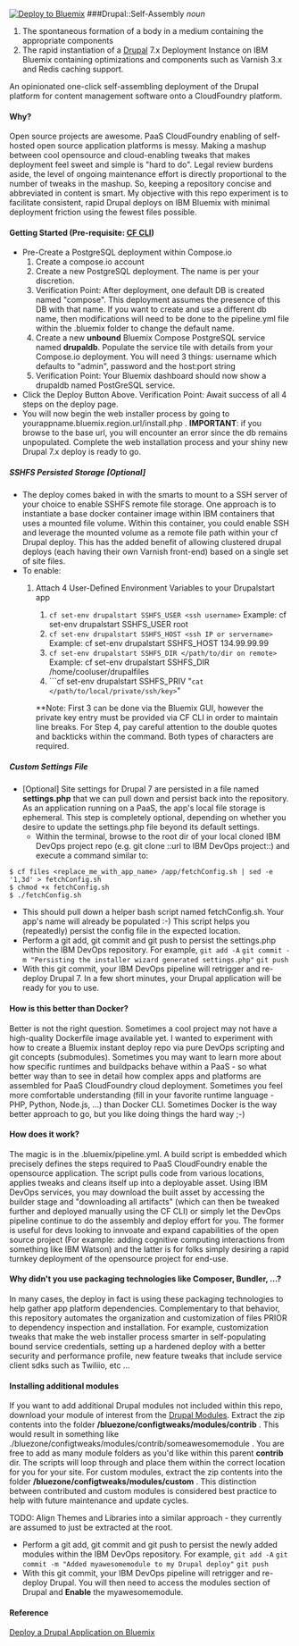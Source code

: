 [![Deploy to Bluemix](https://bluemix.net/deploy/button_x2.png)](https://bluemix.net/deploy?repository=https://github.com/joshisa/drupalstart)
###Drupal::Self-Assembly
<i>noun</i>
 1. The spontaneous formation of a body in a medium containing the appropriate components
 2. The rapid instantiation of a [Drupal](https://www.drupal.org/ "Drupal") 7.x Deployment Instance on IBM Bluemix containing optimizations and components such as Varnish 3.x and Redis caching support. 

An opinionated one-click self-assembling deployment of the Drupal platform for content management software onto a CloudFoundry platform.  

#### Why?
Open source projects are awesome. PaaS CloudFoundry enabling of self-hosted open source application platforms is messy.  Making a mashup between cool opensource and cloud-enabling tweaks that makes deployment feel sweet and simple is "hard to do".  Legal review burdens aside, the level of ongoing maintenance effort is directly proportional to the number of tweaks in the mashup.  So, keeping a repository concise and abbreviated in content is smart.  My objective with this repo experiment is to facilitate consistent, rapid Drupal deploys on IBM Bluemix with minimal deployment friction using the fewest files possible.

#### Getting Started  (Pre-requisite: [CF CLI](https://github.com/cloudfoundry/cli/releases "CF CLI"))
- Pre-Create a PostgreSQL deployment within Compose.io
  1.  Create a compose.io account
  2.  Create a new PostgreSQL deployment.  The name is per your discretion.
  3.  Verification Point:  After deployment, one default DB is created named "compose".  This deployment assumes the presence of this DB with that name.  If you want to create and use a different db name, then modifications will need to be done to the pipeline.yml file within the .bluemix folder to change the default name.
  4.  Create a new **unbound** Bluemix Compose PostgreSQL service named **drupaldb**.  Populate the service tile with details from your Compose.io deployment.  You will need 3 things:  username which defaults to "admin", password and the host:port string
  5.  Verification Point:  Your Bluemix dashboard should now show a drupaldb named PostGreSQL service.
- Click the Deploy Button Above.  Verification Point:  Await success of all 4 steps on the deploy page.
- You will now begin the web installer process by going to yourappname.bluemix.region.url/install.php . **IMPORTANT**: if you browse to the base url, you will encounter an error since the db remains unpopulated.  Complete the web installation process and your shiny new Drupal 7.x deploy is ready to go.

##### SSHFS Persisted Storage [Optional]
- The deploy comes baked in with the smarts to mount to a SSH server of your choice to enable SSHFS remote file storage.  One approach is to instantiate a base docker container image within IBM containers that uses a mounted file volume.  Within this container, you could enable SSH and leverage the mounted volume as a remote file path within your cf Drupal deploy.  This has the added benefit of allowing clustered drupal deploys (each having their own Varnish front-end) based on a single set of site files.
- To enable:
  1.  Attach 4 User-Defined Environment Variables to your Drupalstart app
      1.  ```cf set-env drupalstart SSHFS_USER <ssh username>```
          Example:  cf set-env drupalstart SSHFS_USER root
      2.  ```cf set-env drupalstart SSHFS_HOST <ssh IP or servername>```
          Example:  cf set-env drupalstart SSHFS_HOST 134.99.99.99
      3.  ```cf set-env drupalstart SSHFS_DIR </path/to/dir on remote>```
          Example:  cf set-env drupalstart SSHFS_DIR /home/cooluser/drupalfiles
      4.  ```cf set-env drupalstart SSHFS_PRIV "`cat </path/to/local/private/ssh/key>`"
      
      **Note:  First 3 can be done via the Bluemix GUI, however the private key entry must be provided via CF CLI in order to maintain line breaks.  For Step 4, pay careful attention to the double quotes and backticks within the command.  Both types of characters are required.

##### Custom Settings File
- [Optional] Site settings for Drupal 7 are persisted in a file named **settings.php** that we can pull down and persist back into the repository.  As an application running on a PaaS, the app's local file storage is ephemeral.  This step is completely optional, depending on whether you desire to update the settings.php file beyond its default settings.
  - Within the terminal, browse to the root dir of your local cloned IBM DevOps project repo (e.g.  git clone ::url to IBM DevOps project::) and execute a command similar to:
```
$ cf files <replace_me_with_app_name> /app/fetchConfig.sh | sed -e '1,3d' > fetchConfig.sh
$ chmod +x fetchConfig.sh
$ ./fetchConfig.sh
```
- This should pull down a helper bash script named fetchConfig.sh.  Your app's name will already be populated :-)  This script helps you (repeatedly) persist the config file in the expected location.
- Perform a git add, git commit and git push to persist the settings.php within the IBM DevOps repository. For example,
```git add -A```
```git commit -m "Persisting the installer wizard generated settings.php"```
```git push```
- With this git commit, your IBM DevOps pipeline will retrigger and re-deploy Drupal 7.  In a few short minutes, your Drupal application will be ready for you to use.

#### How is this better than Docker?
Better is not the right question.  Sometimes a cool project may not have a high-quality Dockerfile image available yet. I wanted to experiment with how to create a Bluemix instant deploy repo via pure DevOps scripting and git concepts (submodules).  Sometimes you may want to learn more about how specific runtimes and buildpacks behave within a PaaS - so what better way than to see in detail how complex apps and platforms are assembled for PaaS CloudFoundry cloud deployment.  Sometimes you feel more comfortable understanding (fill in your favorite runtime language - PHP, Python, Node.js, ...) than Docker CLI.  Sometimes Docker is the way better approach to go, but you like doing things the hard way ;-)

#### How does it work?
The magic is in the .bluemix/pipeline.yml.  A build script is embedded which precisely defines the steps required to PaaS CloudFoundry enable the opensource application.  The script pulls code from various locations, applies tweaks and cleans itself up into a deployable asset.  Using IBM DevOps services, you may download the built asset by accessing the builder stage and "downloading all artifacts" (which can then be tweaked further and deployed manually using the CF CLI) or simply let the DevOps pipeline continue to do the assembly and deploy effort for you.  The former is useful for devs looking to innvoate and expand capabilities of the open source project (For example: adding cognitive computing interactions from something like IBM Watson) and the latter is for folks simply desiring a rapid turnkey deployment of the opensource project for end-use.

#### Why didn't you use packaging technologies like Composer, Bundler, ...?
In many cases, the deploy in fact is using these packaging technologies to help gather app platform dependencies. Complementary to that behavior, this repository automates the organization and customization of files PRIOR to dependency inspection and installation.  For example, customization tweaks that make the web installer process smarter in self-populating bound service credentials, setting up a hardened deploy with a better security and performance profile, new feature tweaks that include service client sdks such as Twiliio, etc ...  

#### Installing additional modules
If you want to add additional Drupal modules not included within this repo,  download your module of interest from the [Drupal Modules](https://www.drupal.org/project/project_module?f%5B0%5D=&f%5B1%5D=&f%5B2%5D=&f%5B3%5D=drupal_core%3A103&f%5B4%5D=sm_field_project_type%3Afull&text=&solrsort=iss_project_release_usage+desc&op=Search "Drupal 7.x Modules").  Extract the zip contents into the folder **/bluezone/configtweaks/modules/contrib** . This would result in something like ./bluezone/configtweaks/modules/contrib/someawesomemodule .  You are free to add as many module folders as you'd like within this parent **contrib** dir.  The scripts will loop through and place them within the correct location for you for your site.  For custom modules, extract the zip contents into the folder **/bluezone/configtweaks/modules/custom** . This distinction between contributed and custom modules is considered best practice to help with future maintenance and update cycles.  

TODO:  Align Themes and Libraries into a similar approach - they currently are assumed to just be extracted at the root.

- Perform a git add, git commit and git push to persist the newly added modules within the IBM DevOps repository. For example,
```git add -A```
```git commit -m "Added myawesomemodule to my Drupal deploy"```
```git push```
- With this git commit, your IBM DevOps pipeline will retrigger and re-deploy Drupal.  You will then need to access the modules section of Drupal and **Enable** the myawesomemodule.

#### Reference
[Deploy a Drupal Application on Bluemix](https://developer.ibm.com/bluemix/2014/02/17/deploy-drupal-application-ibm-bluemix/)
